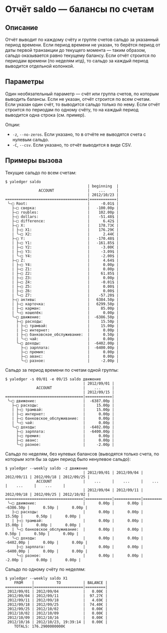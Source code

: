 # Отчёт saldo — балансы по счетам

## Описание

Отчёт выводит по каждому счёту и группе счетов сальдо за указанный
период времени. Если период времени не указан, то берётся период от даты
первой транзакции до текущего момента — таким образом, сальдо
оказывается равно текущему балансу. Если отчёт строится по периодам
времени (по неделям итд), то сальдо за каждый период выводится отдельной
колонкой.

## Параметры

Один необязательный параметр — счёт или группа счетов, по которым
выводить балансы. Если не указан, отчёт строится по всем счетам. Если
указан один счёт, то выводится сальдо только по нему. Если отчёт
строится по периодам по одному счёту, то на каждый период выводится одна
строка (см. пример).

Опции:

-   `-z`, `--no-zeros`. Если указано, то в отчёте не выводятся счета с
    нулевым сальдо.
-   `-C`, `--csv`. Если указано, то отчёт выводится в виде CSV.

## Примеры вызова

Текущие сальдо по всем счетам:

    $ yaledger saldo
                                         | beginning  |
                   ACCOUNT               |    ...     |
                                         | 2012/10/23 |
    =====================================|============|
     ╰—□ Root:                           |     -0.01$ |
       ├—□ сверка:                       |   -100.00р |
       ├—□ roubles:                      |    102.00р |
       ├—□ dollars:                      |    -51.48$ |
       ├—□ difference:                   |      6.42$ |
       ├—□ X:                            |    178.73€ |
       | ├—□ X1:                         |    176.29€ |
       | ╰—□ X2:                         |      2.44€ |
       ├—□ Y:                            |   -170.48$ |
       | ├—□ Y1:                         |   -161.85$ |
       | ├—□ Y2:                         |     -3.00€ |
       | ├—□ Y3:                         |     -3.09$ |
       | ╰—□ Y4:                         |     -2.00$ |
       ├—□ Z:                            |      4.64$ |
       | ├—□ Y4:                         |      0.00р |
       | ├—□ Z1:                         |      0.00р |
       | ├—□ Z2:                         |     61.85$ |
       | ├—□ Z3:                         |      0.00р |
       | ├—□ Z4:                         |     -0.01$ |
       | ├—□ Z5:                         |      0.00$ |
       | ├—□ Z6:                         |      0.00$ |
       | ╰—□ Z7:                         |    -57.20$ |
       ├—□ активы:                       |   6384.50р |
       | ├—□ карточка:                   |   6299.50р |
       | ├—□ карман:                     |     85.00р |
       | ╰—□ кошелёк:                    |      0.00р |
       ╰—□ движение:                     |  -6386.50р |
         ├—□ расходы:                    |     15.50р |
         | ├—□ трамвай:                  |     15.00р |
         | ├—□ интернет:                 |      0.00р |
         | ├—□ банковское_обслуживание:  |      0.50р |
         | ╰—□ чай:                      |      0.00р |
         ╰—□ доходы:                     |  -6402.00р |
           ├—□ зарплата:                 |  -6400.00р |
           ├—□ премия:                   |      0.00р |
           ├—□ аванс:                    |      0.00р |
           ╰—□ разное:                   |     -2.00р |

Сальдо за период времени по счетам одной группы:

    $ yaledger -s 09/01 -e 09/15 saldo движение
                                       | 2012/09/01 |
                  ACCOUNT              |    ...     |
                                       | 2012/09/15 |
    ===================================|============|
     ╰—□ движение:                     |  -6387.00р |
       ├—□ расходы:                    |     15.00р |
       | ├—□ трамвай:                  |     15.00р |
       | ├—□ интернет:                 |      0.00р |
       | ├—□ банковское_обслуживание:  |      0.00р |
       | ╰—□ чай:                      |      0.00р |
       ╰—□ доходы:                     |  -6402.00р |
         ├—□ зарплата:                 |  -6400.00р |
         ├—□ премия:                   |      0.00р |
         ├—□ аванс:                    |      0.00р |
         ╰—□ разное:                   |     -2.00р |

Сальдо по неделям, без нулевых балансов (выводятся только счета, по
которым хотя бы за один период было ненулевое сальдо):

    $ yaledger --weekly saldo -z движение
                                       | 2012/09/01 | 2012/09/04 | 2012/09/11 | 2012/09/18 | 2012/09/25 |
                  ACCOUNT              |    ...     |    ...     |    ...     |    ...     |    ...     |
                                       | 2012/09/04 | 2012/09/11 | 2012/09/18 | 2012/09/25 | 2012/10/02 |
    ===================================|============|============|============|============|============|
     ╰—□ движение:                     |      0.00р |      0.00р |  -6386.50р |      0.50р |      0.00р |
       ├—□ расходы:                    |      0.00р |      0.00р |     15.50р |      0.50р |      0.00р |
       | ├—□ трамвай:                  |      0.00р |      0.00р |     15.00р |      0.00р |      0.00р |
       | ╰—□ банковское_обслуживание:  |      0.00р |      0.00р |      0.50р |      0.50р |      0.00р |
       ╰—□ доходы:                     |      0.00р |      0.00р |  -6402.00р |      0.00р |      0.00р |
         ├—□ зарплата:                 |      0.00р |      0.00р |  -6400.00р |      0.00р |      0.00р |
         ╰—□ разное:                   |      0.00р |      0.00р |     -2.00р |      0.00р |      0.00р |

Сальдо по одному счёту по неделям:

    $ yaledger --weekly saldo X1
        FROM    |          TO          | BALANCE |
    ============|======================|=========|
     2012/09/01 | 2012/09/04           |   0.00€ |
     2012/09/04 | 2012/09/11           |  97.27€ |
     2012/09/11 | 2012/09/18           |   4.69€ |
     2012/09/18 | 2012/09/25           |  74.40€ |
     2012/09/25 | 2012/10/02           |   0.00€ |
     2012/10/02 | 2012/10/09           |   0.00€ |
     2012/10/09 | 2012/10/16           |   0.00€ |
     2012/10/16 | 2012/10/23, 19:39:14 |   0.00€ |
        TOTALS: 176.2900000000€
